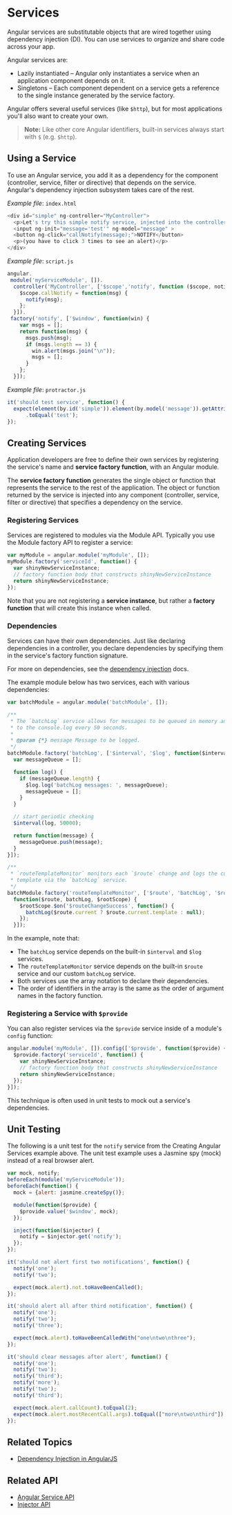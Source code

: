 <!--
{
"name" : "services",
"version" : "0.1",
"title" : "Services",
"description" : "Angular services are substitutable objects that are wired together using dependency injection.",
"homepage" : "https://docs.angularjs.org/guide",
"freshnessDate" : 2015-06-02,
"license" : "CC BY 3.0"
}
-->


<!-- @section -->

# Services

Angular services are substitutable objects that are wired together using dependency
injection (DI). You can use services to organize and share code across your app.

Angular services are:

* Lazily instantiated – Angular only instantiates a service when an application component depends
  on it.
* Singletons – Each component dependent on a service gets a reference to the single instance
  generated by the service factory.

Angular offers several useful services (like `$http`), but for most applications
you'll also want to create your own.

> **Note:** Like other core Angular identifiers, built-in services always start with `$`
>(e.g. `$http`).



<!-- @section -->

## Using a Service

To use an Angular service, you add it as a dependency for the component (controller, service,
filter or directive) that depends on the service. Angular's dependency injection
subsystem takes care of the rest.

  
_Example file_: `index.html`

```javascript
<div id="simple" ng-controller="MyController">
  <p>Let's try this simple notify service, injected into the controller...</p>
  <input ng-init="message='test'" ng-model="message" >
  <button ng-click="callNotify(message);">NOTIFY</button>
  <p>(you have to click 3 times to see an alert)</p>
</div>
```


  
_Example file_: `script.js`

```javascript
angular.
 module('myServiceModule', []).
  controller('MyController', ['$scope','notify', function ($scope, notify) {
    $scope.callNotify = function(msg) {
      notify(msg);
    };
  }]).
 factory('notify', ['$window', function(win) {
    var msgs = [];
    return function(msg) {
      msgs.push(msg);
      if (msgs.length == 3) {
        win.alert(msgs.join("\n"));
        msgs = [];
      }
    };
  }]);
```


  
_Example file_: `protractor.js`

```javascript
it('should test service', function() {
  expect(element(by.id('simple')).element(by.model('message')).getAttribute('value'))
      .toEqual('test');
});
```




<!-- @section -->

## Creating Services

Application developers are free to define their own services by registering the service's name and
**service factory function**, with an Angular module.

The **service factory function** generates the single object or function that represents the
service to the rest of the application. The object or function returned by the service is
injected into any component (controller, service, filter or directive) that specifies a dependency
on the service.

### Registering Services

Services are registered to modules via the Module API.
Typically you use the Module factory API to register a service:


```js
var myModule = angular.module('myModule', []);
myModule.factory('serviceId', function() {
  var shinyNewServiceInstance;
  // factory function body that constructs shinyNewServiceInstance
  return shinyNewServiceInstance;
});
```

Note that you are not registering a **service instance**, but rather a **factory function** that
will create this instance when called.

### Dependencies

Services can have their own dependencies. Just like declaring dependencies in a controller, you
declare dependencies by specifying them in the service's factory function signature.

For more on dependencies, see the [dependency injection](https://pilot.outlearn.com/learn/ShieldSensei/angular/8) docs.

The example module below has two services, each with various dependencies:


```js
var batchModule = angular.module('batchModule', []);

/**
 * The `batchLog` service allows for messages to be queued in memory and flushed
 * to the console.log every 50 seconds.
 *
 * @param {*} message Message to be logged.
 */
batchModule.factory('batchLog', ['$interval', '$log', function($interval, $log) {
  var messageQueue = [];

  function log() {
    if (messageQueue.length) {
      $log.log('batchLog messages: ', messageQueue);
      messageQueue = [];
    }
  }

  // start periodic checking
  $interval(log, 50000);

  return function(message) {
    messageQueue.push(message);
  }
}]);

/**
 * `routeTemplateMonitor` monitors each `$route` change and logs the current
 * template via the `batchLog` service.
 */
batchModule.factory('routeTemplateMonitor', ['$route', 'batchLog', '$rootScope',
  function($route, batchLog, $rootScope) {
    $rootScope.$on('$routeChangeSuccess', function() {
      batchLog($route.current ? $route.current.template : null);
    });
  }]);

```

In the example, note that:

* The `batchLog` service depends on the built-in `$interval` and
  `$log` services.
* The `routeTemplateMonitor` service depends on the built-in `$route`
  service and our custom `batchLog` service.
* Both services use the array notation to declare their dependencies.
* The order of identifiers in the array is the same as the order of argument
  names in the factory function.

### Registering a Service with `$provide`

You can also register services via the `$provide` service inside of a
module's `config` function:


```js
angular.module('myModule', []).config(['$provide', function($provide) {
  $provide.factory('serviceId', function() {
    var shinyNewServiceInstance;
    // factory function body that constructs shinyNewServiceInstance
    return shinyNewServiceInstance;
  });
}]);
```

This technique is often used in unit tests to mock out a service's dependencies.



<!-- @section -->

## Unit Testing

The following is a unit test for the `notify` service from the Creating Angular Services example above. The unit test example uses a Jasmine spy (mock) instead
of a real browser alert.


```js
var mock, notify;
beforeEach(module('myServiceModule'));
beforeEach(function() {
  mock = {alert: jasmine.createSpy()};

  module(function($provide) {
    $provide.value('$window', mock);
  });

  inject(function($injector) {
    notify = $injector.get('notify');
  });
});

it('should not alert first two notifications', function() {
  notify('one');
  notify('two');

  expect(mock.alert).not.toHaveBeenCalled();
});

it('should alert all after third notification', function() {
  notify('one');
  notify('two');
  notify('three');

  expect(mock.alert).toHaveBeenCalledWith("one\ntwo\nthree");
});

it('should clear messages after alert', function() {
  notify('one');
  notify('two');
  notify('third');
  notify('more');
  notify('two');
  notify('third');

  expect(mock.alert.callCount).toEqual(2);
  expect(mock.alert.mostRecentCall.args).toEqual(["more\ntwo\nthird"]);
});
```



<!-- @section -->

## Related Topics

* [Dependency Injection in AngularJS](https://pilot.outlearn.com/learn/supermegacorp/angular/8)


<!-- @section -->

## Related API

* [Angular Service API](https://docs.angularjs.org/api/ng/service)
* [Injector API](https://docs.angularjs.org/api/ng/function/angular.injector)
